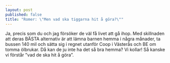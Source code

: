 ```yaml
---
layout: post
published: false
title: "Romer: \"Men vad ska tiggarna hit å göra?\""
---
```


Ja, precis som du och jag försöker de väl få livet att gå ihop. Med skillnaden att deras BÄSTA alternativ är att lämna barnen hemma i några månader, ta bussen 140 mil och sätta sig i regnet utanför Coop i Västerås och BE om tomma ölbrukar. Då kan de ju inte ha det så bra hemma? Vi kollar! Så kanske vi förstår ”vad de ska hit å göra”.
